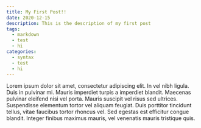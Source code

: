 ```yaml
---
title: My First Post!!
date: 2020-12-15
description: This is the description of my first post
tags:
  - markdown
  - test
  - hi
categories:
  - syntax
  - test
  - hi
---
```


Lorem ipsum dolor sit amet, consectetur adipiscing elit. In vel nibh ligula. Duis in pulvinar mi. Mauris imperdiet
turpis a imperdiet blandit. Maecenas pulvinar eleifend nisi vel porta. Mauris suscipit vel risus sed ultrices.
Suspendisse elementum tortor vel aliquam feugiat. Duis porttitor tincidunt tellus, vitae faucibus tortor rhoncus vel.
Sed egestas est efficitur congue blandit. Integer finibus maximus mauris, vel venenatis mauris tristique quis.
